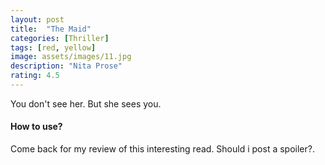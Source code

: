 ```yaml
---
layout: post
title:  "The Maid"
categories: [Thriller]
tags: [red, yellow]
image: assets/images/11.jpg
description: "Nita Prose"
rating: 4.5
---
```


You don't see her. But she sees you.

#### How to use?

Come back for my review of this interesting read.
<span class="spoiler">Should i post a spoiler?.</span>
